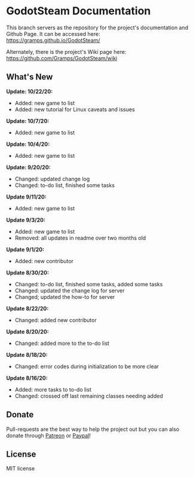 # GodotSteam Documentation

This branch servers as the repository for the project's documentation and Github Page. It can be accessed here: https://gramps.github.io/GodotSteam/

Alternately, there is the project's Wiki page here: https://github.com/Gramps/GodotSteam/wiki

What's New
-------------
**Update: 10/22/20:**
- Added: new game to list
- Added: new tutorial for Linux caveats and issues

**Update: 10/7/20:**
- Added: new game to list

**Update: 10/4/20:**
- Added: new game to list

**Update: 9/20/20:**
- Changed: updated change log
- Changed: to-do list, finished some tasks

**Update 9/11/20:**
- Added: new game to list

**Update 9/3/20:**
- Added: new game to list
- Removed: all updates in readme over two months old

**Update 9/1/20:**
- Added: new contributor

**Update 8/30/20:**
- Changed: to-do list, finished some tasks, added some tasks
- Changed: updated the change log for server
- Changed; updated the how-to for server

**Update 8/22/20:**
- Changed: added new contributor

**Update 8/20/20:**
- Changed: added more to the to-do list

**Update 8/18/20:**
- Changed: error codes during initialization to be more clear

**Update 8/16/20:**
- Added: more tasks to to-do list
- Changed: crossed off last remaining classes needing added

Donate
-------------
Pull-requests are the best way to help the project out but you can also donate through [Patreon](https://patreon.com/coaguco) or [Paypal](https://www.paypal.me/sithlordkyle)!

License
-------------
MIT license